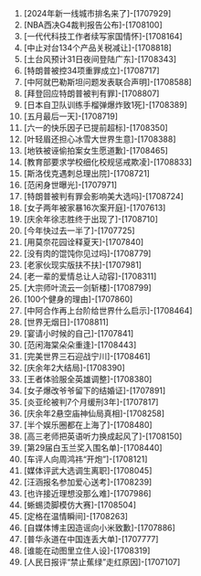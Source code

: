 
1. [2024年新一线城市排名来了]-[1707929]
1. [NBA西决G4裁判报告公布]-[1708100]
1. [一代代科技工作者续写家国情怀]-[1708164]
1. [中止对台134个产品关税减让]-[1708818]
1. [土台风预计31日夜间登陆广东]-[1708343]
1. [特朗普被控34项重罪成立]-[1708717]
1. [中阿就巴勒斯坦问题发表联合声明]-[1708588]
1. [拜登回应特朗普被判有罪]-[1708807]
1. [日本自卫队训练手榴弹爆炸致1死]-[1708389]
1. [五月最后一天]-[1708719]
1. [六一的快乐因子已提前超标]-[1708350]
1. [叶轻眉还担心冰雪大世界生意]-[1708388]
1. [地铁被诬偷拍案女生愿道歉]-[1708465]
1. [教育部要求学校细化校规惩戒欺凌]-[1708833]
1. [斯洛伐克遇刺总理出院]-[1708721]
1. [范闲身世曝光]-[1707971]
1. [特朗普被判有罪会影响美大选吗]-[1708724]
1. [女子两年被家暴16次案开庭]-[1707613]
1. [庆余年徐志胜终于出现了]-[1708710]
1. [今年快过去一半了]-[1707725]
1. [用莫奈花园诠释夏天]-[1707840]
1. [没有肉的馄饨你见过吗]-[1708779]
1. [老家伙现实版扶不扶]-[1707981]
1. [老一辈的爱情总让人动容]-[1708311]
1. [大宗师叶流云一剑斩楼]-[1708799]
1. [100个健身的理由]-[1707860]
1. [中阿合作再上台阶给世界什么启示]-[1708464]
1. [世界无烟日]-[1708811]
1. [宴请小时候的自己]-[1707841]
1. [范闲海棠朵朵重逢]-[1708443]
1. [完美世界三石迎战宁川]-[1708461]
1. [庆余年2大结局]-[1708390]
1. [王者体验服全英雄调整]-[1708380]
1. [女子爆改爷爷留下的结婚证]-[1707891]
1. [炎亚纶被判7个月缓刑3年]-[1707817]
1. [庆余年2悬空庙神仙局真相]-[1708258]
1. [半个娱乐圈都在上海了]-[1708480]
1. [高三老师把英语听力换成起风了]-[1708150]
1. [第29届白玉兰奖入围名单]-[1708440]
1. [车评人向周鸿祎“开炮”]-[1708121]
1. [媒体评武大选调生离职]-[1708045]
1. [汪涵报名参加爱心送考]-[1708239]
1. [也许接近理想没那么难]-[1707986]
1. [蜥蜴烫脚模仿大赛]-[1708504]
1. [定格在温情瞬间]-[1708263]
1. [自媒体博主因造谣向小米致歉]-[1707886]
1. [普华永道在中国连丢大单]-[1707777]
1. [谁能在动图里立住人设]-[1708319]
1. [人民日报评“禁止蕉绿”走红原因]-[1707107]